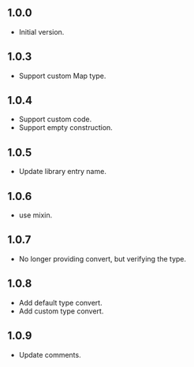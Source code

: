 ## 1.0.0

- Initial version.

## 1.0.3
- Support custom Map type.

## 1.0.4
- Support custom code.
- Support empty construction.

## 1.0.5
- Update library entry name.

## 1.0.6
- use mixin.

## 1.0.7
- No longer providing convert, but verifying the type.

## 1.0.8
- Add default type convert.
- Add custom type convert.

## 1.0.9
- Update comments.